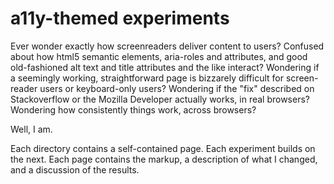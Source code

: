 # a11y-themed experiments
Ever wonder exactly how screenreaders deliver content to users? Confused about how html5 semantic elements, aria-roles and attributes, and good old-fashioned alt text and title attributes and the like interact? Wondering if a seemingly working, straightforward page is bizzarely difficult for screen-reader users or keyboard-only users? Wondering if the "fix" described on Stackoverflow or the Mozilla Developer actually works, in real browsers? Wondering how consistently things work, across browsers?

Well, I am.

Each directory contains a self-contained page. Each experiment builds on the next. Each page contains the markup, a description of what I changed, and a discussion of the results.

